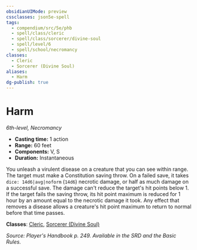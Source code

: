 ```yaml
---
obsidianUIMode: preview
cssclasses: json5e-spell
tags:
  - compendium/src/5e/phb
  - spell/class/cleric
  - spell/class/sorcerer/divine-soul
  - spell/level/6
  - spell/school/necromancy
classes:
  - Cleric
  - Sorcerer (Divine Soul)
aliases:
  - Harm
dg-publish: true
---
```

# Harm
*6th-level, Necromancy*  

- **Casting time:** 1 action
- **Range:** 60 feet
- **Components:** V, S
- **Duration:** Instantaneous

You unleash a virulent disease on a creature that you can see within range. The target must make a Constitution saving throw. On a failed save, it takes `dice: 14d6|avg|noform` (`14d6`) necrotic damage, or half as much damage on a successful save. The damage can't reduce the target's hit points below 1. If the target fails the saving throw, its hit point maximum is reduced for 1 hour by an amount equal to the necrotic damage it took. Any effect that removes a disease allows a creature's hit point maximum to return to normal before that time passes.

**Classes**: [Cleric](/Admin/CLI/classes/cleric.md), [Sorcerer (Divine Soul)](/Admin/CLI/classes/sorcerer-divine-soul-xge.md)

*Source: Player's Handbook p. 249. Available in the SRD and the Basic Rules.*